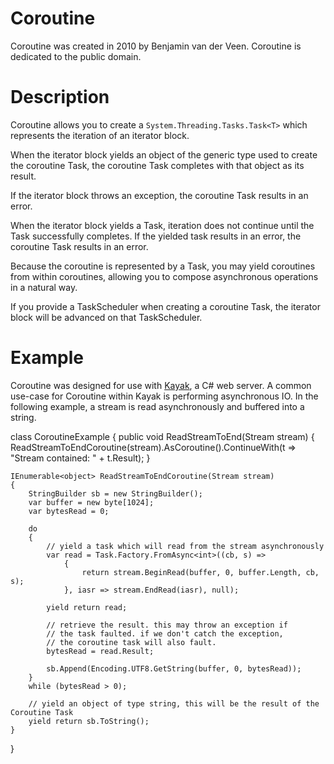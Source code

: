 # Coroutine

Coroutine was created in 2010 by Benjamin van der Veen. Coroutine is dedicated to the public domain.

# Description

Coroutine allows you to create a `System.Threading.Tasks.Task<T>` which represents the iteration of an iterator block. 

When the iterator block yields an object of the generic type used to create the coroutine Task, the coroutine Task completes with that object as its result.

If the iterator block throws an exception, the coroutine Task results in an error.

When the iterator block yields a Task, iteration does not continue until the Task successfully completes. If the yielded task results in an error, the coroutine Task results in an error.

Because the coroutine is represented by a Task, you may yield coroutines from within coroutines, allowing you to compose asynchronous operations in a natural way.

If you provide a TaskScheduler when creating a coroutine Task, the iterator block will be advanced on that TaskScheduler.

# Example

Coroutine was designed for use with [Kayak](http://github.com/kayak/kayak), a C# web server. A common use-case for Coroutine within Kayak is performing asynchronous IO. In the following example, a stream is read asynchronously and buffered into a string.

class CoroutineExample
{
    public void ReadStreamToEnd(Stream stream)
    {
        ReadStreamToEndCoroutine(stream).AsCoroutine<string>().ContinueWith(t => "Stream contained: " + t.Result);
    }

    IEnumerable<object> ReadStreamToEndCoroutine(Stream stream)
    {
        StringBuilder sb = new StringBuilder();
        var buffer = new byte[1024];
        var bytesRead = 0;

        do
        {
            // yield a task which will read from the stream asynchronously
            var read = Task.Factory.FromAsync<int>((cb, s) =>
                {
                    return stream.BeginRead(buffer, 0, buffer.Length, cb, s);
                }, iasr => stream.EndRead(iasr), null);

            yield return read;

            // retrieve the result. this may throw an exception if
            // the task faulted. if we don't catch the exception,
            // the coroutine task will also fault.
            bytesRead = read.Result;

            sb.Append(Encoding.UTF8.GetString(buffer, 0, bytesRead));
        }
        while (bytesRead > 0);

        // yield an object of type string, this will be the result of the Coroutine Task
        yield return sb.ToString();
    }
}